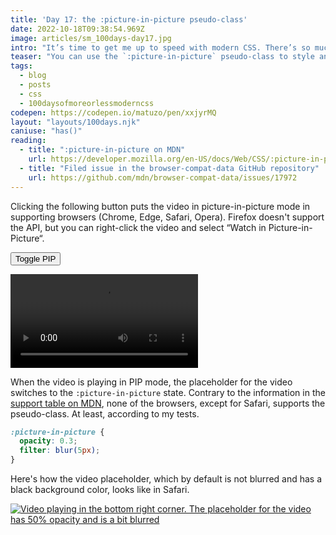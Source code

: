 ```yaml
---
title: 'Day 17: the :picture-in-picture pseudo-class'
date: 2022-10-18T09:38:54.969Z
image: articles/sm_100days-day17.jpg
intro: "It’s time to get me up to speed with modern CSS. There’s so much new in CSS that I know too little about. To change that I’ve started [#100DaysOfMoreOrLessModernCSS](/blog/2022/100-days-of-more-or-less-modern-css/). Why more or less modern CSS? Because some topics will be about cutting-edge features, while other stuff has been around for quite a while already, but I just have little to no experience with it."
teaser: "You can use the `:picture-in-picture` pseudo-class to style an element, usually a `<video>`, which is currently in picture-in-picture mode (PIP)."
tags:
  - blog
  - posts
  - css
  - 100daysofmoreorlessmoderncss
codepen: https://codepen.io/matuzo/pen/xxjyrMQ
layout: "layouts/100days.njk"
caniuse: "has()"
reading:
  - title: ":picture-in-picture on MDN"
    url: https://developer.mozilla.org/en-US/docs/Web/CSS/:picture-in-picture
  - title: "Filed issue in the browser-compat-data GitHub repository"
    url: https://github.com/mdn/browser-compat-data/issues/17972
---
```

Clicking the following button puts the video in picture-in-picture mode in supporting browsers (Chrome, Edge, Safari, Opera). Firefox doesn't support the API, but you can right-click the video and select “Watch in Picture-in-Picture“.

<button>Toggle PIP</button>

<video src="/images/workshop_promo.mp4" controls>
  <track default kind="captions" srclang="en" src="/images/workshop_promo.vtt" label="English">
  <track default kind="subtitles" srclang="de" src="/images/workshop_promo_de.vtt" label="Deutsch">
    Sorry, your browser doesn't support embedded videos.
</video>

<style>
  :picture-in-picture {
    opacity: 0.3;
    filter: blur(5px);
  }
</style>

When the video is playing in PIP mode, the placeholder for the video switches to the `:picture-in-picture` state. Contrary to the information in the [support table on MDN](https://developer.mozilla.org/en-US/docs/Web/CSS/:picture-in-picture#browser_compatibility), none of the browsers, except for Safari, supports the pseudo-class. At least, according to my tests.

```css
:picture-in-picture {
  opacity: 0.3;
  filter: blur(5px);
}
```



<script>
  const button = document.querySelector('button')
  const video = document.querySelector('video')

  button.addEventListener('click', () => {
    togglePictureInPicture()
  })

  function togglePictureInPicture() {
    if (document.pictureInPictureElement) {
      document.exitPictureInPicture();
    } else if (document.pictureInPictureEnabled) {
      video.requestPictureInPicture();
    }
  }
</script>

Here's how the video placeholder, which by default is not blurred and has a black background color, looks like in Safari.

<a href="/images/100days-17.jpg">
  <img src="/images/100days-17.jpg" alt="Video playing in the bottom right corner. The placeholder for the video has 50% opacity and is a bit blurred" loading="lazy">
</a>